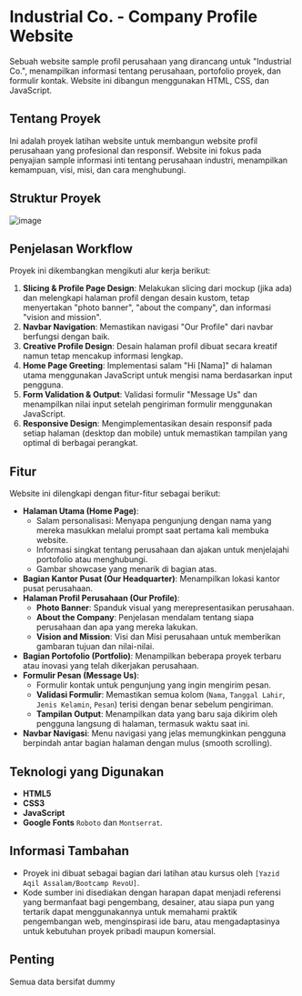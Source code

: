# Industrial Co. - Company Profile Website

Sebuah website sample profil perusahaan yang dirancang untuk "Industrial Co.", menampilkan informasi tentang perusahaan, portofolio proyek, dan formulir kontak. Website ini dibangun menggunakan HTML, CSS, dan JavaScript.

## Tentang Proyek
Ini adalah proyek latihan website untuk membangun website profil perusahaan yang profesional dan responsif. Website ini fokus pada penyajian sample informasi inti tentang perusahaan industri, menampilkan kemampuan, visi, misi, dan cara menghubungi.

## Struktur Proyek
![image](https://github.com/user-attachments/assets/bf523697-894b-48b5-9a02-fdd28ac048d1)

## Penjelasan Workflow
Proyek ini dikembangkan mengikuti alur kerja berikut:
1.  **Slicing & Profile Page Design**: Melakukan slicing dari mockup (jika ada) dan melengkapi halaman profil dengan desain kustom, tetap menyertakan "photo banner", "about the company", dan informasi "vision and mission".
2.  **Navbar Navigation**: Memastikan navigasi "Our Profile" dari navbar berfungsi dengan baik.
3.  **Creative Profile Design**: Desain halaman profil dibuat secara kreatif namun tetap mencakup informasi lengkap.
4.  **Home Page Greeting**: Implementasi salam "Hi [Nama]" di halaman utama menggunakan JavaScript untuk mengisi nama berdasarkan input pengguna.
5.  **Form Validation & Output**: Validasi formulir "Message Us" dan menampilkan nilai input setelah pengiriman formulir menggunakan JavaScript.
6.  **Responsive Design**: Mengimplementasikan desain responsif pada setiap halaman (desktop dan mobile) untuk memastikan tampilan yang optimal di berbagai perangkat.

## Fitur
Website ini dilengkapi dengan fitur-fitur sebagai berikut:
* **Halaman Utama (Home Page)**:
    * Salam personalisasi: Menyapa pengunjung dengan nama yang mereka masukkan melalui prompt saat pertama kali membuka website.
    * Informasi singkat tentang perusahaan dan ajakan untuk menjelajahi portofolio atau menghubungi.
    * Gambar showcase yang menarik di bagian atas.
* **Bagian Kantor Pusat (Our Headquarter)**: Menampilkan lokasi kantor pusat perusahaan.
* **Halaman Profil Perusahaan (Our Profile)**:
    * **Photo Banner**: Spanduk visual yang merepresentasikan perusahaan.
    * **About the Company**: Penjelasan mendalam tentang siapa perusahaan dan apa yang mereka lakukan.
    * **Vision and Mission**: Visi dan Misi perusahaan untuk memberikan gambaran tujuan dan nilai-nilai.
* **Bagian Portofolio (Portfolio)**: Menampilkan beberapa proyek terbaru atau inovasi yang telah dikerjakan perusahaan.
* **Formulir Pesan (Message Us)**:
    * Formulir kontak untuk pengunjung yang ingin mengirim pesan.
    * **Validasi Formulir**: Memastikan semua kolom (`Nama`, `Tanggal Lahir`, `Jenis Kelamin`, `Pesan`) terisi dengan benar sebelum pengiriman.
    * **Tampilan Output**: Menampilkan data yang baru saja dikirim oleh pengguna langsung di halaman, termasuk waktu saat ini.
* **Navbar Navigasi**: Menu navigasi yang jelas memungkinkan pengguna berpindah antar bagian halaman dengan mulus (smooth scrolling).

## Teknologi yang Digunakan
* **HTML5**
* **CSS3**
* **JavaScript**
* **Google Fonts** `Roboto` dan `Montserrat`.

## Informasi Tambahan
* Proyek ini dibuat sebagai bagian dari latihan atau kursus oleh `[Yazid Aqil Assalam/Bootcamp RevoU]`.
* Kode sumber ini disediakan dengan harapan dapat menjadi referensi yang bermanfaat bagi pengembang, desainer, atau siapa pun yang tertarik dapat menggunakannya untuk memahami praktik pengembangan web, menginspirasi ide baru, atau mengadaptasinya untuk kebutuhan proyek pribadi maupun komersial.

## Penting
Semua data bersifat dummy
